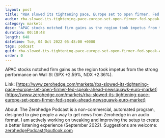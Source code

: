 ```yaml
---
layout: post
title: "RBA slowed its tightening pace, Europe set to open firmer, Fed speak ahead - Newsquawk Euro Market Open"
audio: rba-slowed-its-tightening-pace-europe-set-open-firmer-fed-speak-ahead-newsquawk-euro-market-0
category: markets
desc: "APAC stocks notched firm gains as the region took impetus from the strong performance on Wall St (SPX +2.59%, NDX +2.36%)."
duration: 00:10:48
length: 648
datetime: Tue, 04 Oct 2022 05:48:00 +0000
tags: podcast
guid: rba-slowed-its-tightening-pace-europe-set-open-firmer-fed-speak-ahead-newsquawk-euro-market-0
order: 0
---
```

APAC stocks notched firm gains as the region took impetus from the strong performance on Wall St (SPX +2.59%, NDX +2.36%).

Link: [https://www.zerohedge.com/markets/rba-slowed-its-tightening-pace-europe-set-open-firmer-fed-speak-ahead-newsquawk-euro-market](https://www.zerohedge.com/markets/rba-slowed-its-tightening-pace-europe-set-open-firmer-fed-speak-ahead-newsquawk-euro-market)

About: The Zerohedge Podcast is a non-commercial, automated program, designed to give people a way to get news from Zerohedge in an audio format.  I am actively working on tweaking and improving the setup to create a better listening experience (September 2022).  Suggestions are welcome: [zerohedgePodcast@outlook.com](mailto:zerohedgePodcast@outlook.com)